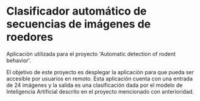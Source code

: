 # Clasificador automático de secuencias de imágenes de roedores

Aplicación utilizada para el proyecto 'Automatic detection of rodent behavior'.

El objetivo de este proyecto es desplegar la aplicación para que pueda ser accesible por usuarios en remoto. Esta aplicación cuenta con una entrada de 24 imágenes y la salida es una clasificación dada por el modelo de Inteligencia Artificial descrito en el proyecto mencionado con anterioridad.
